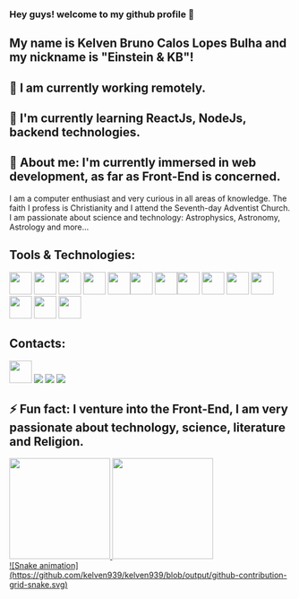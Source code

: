 ### Hey guys! welcome to my github profile 👋
## My name is Kelven Bruno Calos Lopes Bulha and my nickname is "Einstein & KB"!

<!--
**kelven939/kelven939** is a ✨ _special_ ✨ repository because its `README.md` (this file) appears on your GitHub profile.

Here are some ideas to get you started:

- 🔭 I’m currently working on ...
- 🌱 I’m currently learning ...
- 👯 I’m looking to collaborate on ...
- 🤔 I’m looking for help with ...
- 💬 Ask me about ...
- 📫 How to reach me: ...
- 😄 Pronouns: ...
- ⚡ Fun fact: ...
-->
## 🔭 I am currently working remotely.
## 🌱 I'm currently learning ReactJs, NodeJs, backend technologies.
## 💬 About me: I'm currently immersed in web development, as far as Front-End is concerned.
I am a computer enthusiast and very curious in all areas of knowledge. The faith I profess is Christianity and I attend the Seventh-day Adventist Church.
I am passionate about science and technology: Astrophysics, Astronomy, Astrology and more...

## Tools & Technologies:

<img src="https://cdn.jsdelivr.net/gh/devicons/devicon/icons/git/git-original.svg" width="40" height="40" />   <img src="https://cdn.jsdelivr.net/gh/devicons/devicon/icons/github/github-original.svg" width="40" height="40" />
<img src="https://cdn.jsdelivr.net/gh/devicons/devicon/icons/trello/trello-plain.svg"  width="40" height="40" />   <img src="https://cdn.jsdelivr.net/gh/devicons/devicon/icons/vscode/vscode-original.svg" width="40" height="40" />
<img src="https://cdn.jsdelivr.net/gh/devicons/devicon/icons/bootstrap/bootstrap-original.svg" width="40" height="40" /><img src="https://cdn.jsdelivr.net/gh/devicons/devicon/icons/bulma/bulma-plain.svg" width="40" height="40" />
<img src="https://cdn.jsdelivr.net/gh/devicons/devicon/icons/css3/css3-original.svg"  width="40" height="40" /><img src="https://cdn.jsdelivr.net/gh/devicons/devicon/icons/html5/html5-original.svg" width="40" height="40" />
<img src="https://cdn.jsdelivr.net/gh/devicons/devicon/icons/javascript/javascript-original.svg" width="40" height="40" />    <img src="https://cdn.jsdelivr.net/gh/devicons/devicon/icons/jquery/jquery-original.svg"  width="40" height="40" />
<img src="https://cdn.jsdelivr.net/gh/devicons/devicon/icons/nodejs/nodejs-original.svg" width="40" height="40" /><img src="https://cdn.jsdelivr.net/gh/devicons/devicon/icons/react/react-original.svg" width="40" height="40" />
<img src="https://cdn.jsdelivr.net/gh/devicons/devicon/icons/typescript/typescript-original.svg" width="40" height="40" />     <img src="https://cdn.jsdelivr.net/gh/devicons/devicon/icons/photoshop/photoshop-plain.svg" width="40" height="40" />

## Contacts:

<div>
<a href="https://instagram.com/https://www.facebook.com/kelveneinstein.einstein" target="_blank"><img src="https://cdn.jsdelivr.net/gh/devicons/devicon/icons/facebook/facebook-original.svg" width="40" heigth="40" target="_blank" /></a>
<a href="https://instagram.com/kelvenbulha" target="_blank"><img src="https://img.shields.io/badge/-Instagram-%23E4405F?style=for-the-badge&logo=instagram&logoColor=white" target="_blank"></a>
<a href = "mailto:alberteinstein01jr@gmail.com"><img src="https://img.shields.io/badge/Gmail-D14836?style=for-the-badge&logo=gmail&logoColor=white" target="_blank"></a>
<a href="https://www.linkedin.com/in/https://www.linkedin.com/in/kelven-bulha-b4b3a1272" target="_blank"><img src="https://img.shields.io/badge/-LinkedIn-%230077B5?style=for-the-badge&logo=linkedin&logoColor=white" target="_blank"></a>   
</div>

## ⚡ Fun fact: I venture into the Front-End, I am very passionate about technology, science, literature and Religion.
<div>
<a href="https://github.com/kelven939">
<img height="180em" src="https://github-readme-stats.vercel.app/api/top-langs/?username=kelven939&layout=compact&langs_count=7&theme=dracula"/>
<img height="180em" src="https://github-readme-stats.vercel.app/api?username=kelven939&show_icons=true&theme=dracula&include_all_commits=true&count_private=true"/>
</div>
<!--![Snake animation](https://github.com/kelven939/kelven939/blob/output/github-contribution-grid-snake.svg)-->
  ![Snake animation](https://github.com/kelven939/kelven939/blob/output/github-contribution-grid-snake.svg)

